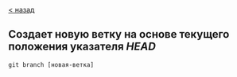 [< назад](./readme.md)

## Создает новую ветку на основе текущего положения указателя *HEAD*
`git branch [новая-ветка]`